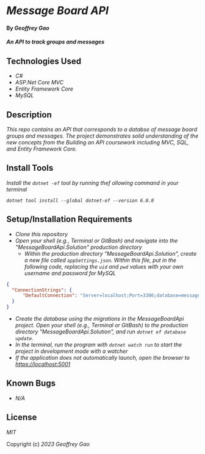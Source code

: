 # _Message Board API_

#### By _Geoffrey Gao_

#### _An API to track groups and messages_

## Technologies Used

* _C#_
* _ASP.Net Core MVC_
* _Entity Framework Core_
* _MySQL_

## Description

_This repo contains an API that corresponds to a databse of message board groups and messages. The project demonstrates solid understanding of the new concepts from the Building an API coursework including MVC, SQL, and Entity Framework Core._

## Install Tools

_Install the `dotnet -ef` tool by running thef ollowing command in your terminal_

_`dotnet tool install --global dotnet-ef --version 6.0.0`_

## Setup/Installation Requirements

* _Clone this repository_
* _Open your shell (e.g., Terminal or GitBash) and navigate into the "MessageBoardApi.Solution" production directory_
  - _Within the production directory "MessageBoardApi.Solution", create a new file called `appSettings.json`. Within this file, put in the following code, replacing the `uid` and `pwd` values with your own username and password for MySQL_
```JSON
{
  "ConnectionStrings": {
      "DefaultConnection": "Server=localhost;Port=3306;database=messageboard_api;uid=[USERNAME];pwd=[PASSWORD];"
  }
}
```
* _Create the database using the migrations in the MessageBoardApi project. Open your shell (e.g., Terminal or GitBash) to the production directory "MessageBoardApi.Solution", and run `dotnet ef database update`._ 
* _In the terminal, run the program with `dotnet watch run` to start the project in development mode with a watcher_
* _If the application does not automatically launch, open the browser to [https://localhost:5001](https://localhost:5001)_

## Known Bugs

* _N/A_

## License

_MIT_

Copyright (c) _2023_ _Geoffrey Gao_